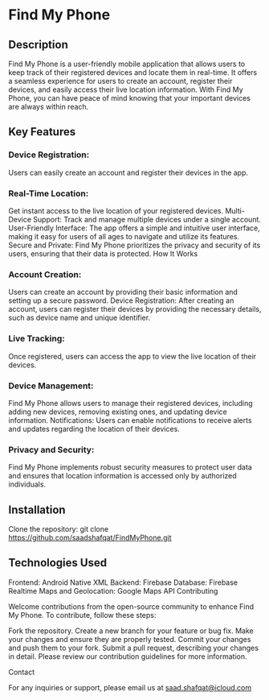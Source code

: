 
# Find My Phone

## Description

Find My Phone is a user-friendly mobile application that allows users to keep track of their registered devices and locate them in real-time. It offers a seamless experience for users to create an account, register their devices, and easily access their live location information. With Find My Phone, you can have peace of mind knowing that your important devices are always within reach.

## Key Features

### Device Registration:
Users can easily create an account and register their devices in the app.

### Real-Time Location: 
Get instant access to the live location of your registered devices.
Multi-Device Support: Track and manage multiple devices under a single account.
User-Friendly Interface: The app offers a simple and intuitive user interface, making it easy for users of all ages to navigate and utilize its features.
Secure and Private: Find My Phone prioritizes the privacy and security of its users, ensuring that their data is protected.
How It Works

### Account Creation:
Users can create an account by providing their basic information and setting up a secure password.
Device Registration: After creating an account, users can register their devices by providing the necessary details, such as device name and unique identifier.
### Live Tracking:
Once registered, users can access the app to view the live location of their devices.
### Device Management:
Find My Phone allows users to manage their registered devices, including adding new devices, removing existing ones, and updating device information.
Notifications: Users can enable notifications to receive alerts and updates regarding the location of their devices.
### Privacy and Security: 
Find My Phone implements robust security measures to protect user data and ensures that location information is accessed only by authorized individuals.

## Installation

Clone the repository: git clone https://github.com/saadshafqat/FindMyPhone.git

## Technologies Used

Frontend: Android Native XML
Backend: Firebase
Database: Firebase Realtime
Maps and Geolocation: Google Maps API
Contributing

Welcome contributions from the open-source community to enhance Find My Phone. To contribute, follow these steps:

Fork the repository.
Create a new branch for your feature or bug fix.
Make your changes and ensure they are properly tested.
Commit your changes and push them to your fork.
Submit a pull request, describing your changes in detail.
Please review our contribution guidelines for more information.


Contact

For any inquiries or support, please email us at saad.shafqat@icloud.com


